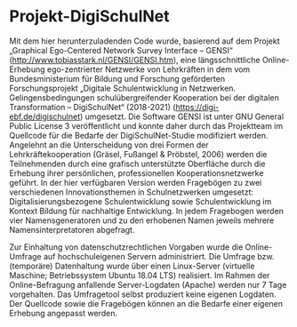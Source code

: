 # Projekt-DigiSchulNet

Mit dem hier herunterzuladenden Code wurde, basierend auf dem Projekt „Graphical Ego-Centered 
Network Survey Interface – GENSI“ (http://www.tobiasstark.nl/GENSI/GENSI.htm), eine 
längsschnittliche Online-Erhebung ego-zentrierter Netzwerke von Lehrkräften in dem vom 
Bundesministerium für Bildung und Forschung geförderten Forschungsprojekt „Digitale 
Schulentwicklung in Netzwerken. Gelingensbedingungen schulübergreifender Kooperation bei der 
digitalen Transformation – DigiSchulNet“ (2018-2021) (https://digi-ebf.de/digischulnet) umgesetzt. 
Die Software GENSI ist unter GNU General Public License 3 veröffentlicht und konnte daher durch das 
Projektteam im Quellcode für die Bedarfe der DigiSchulNet-Studie modifiziert werden. Angelehnt an 
die Unterscheidung von drei Formen der Lehrkräftekooperation (Gräsel, Fußangel & Pröbstel, 2006) 
werden die Teilnehmenden durch eine grafisch unterstützte Oberfläche durch die Erhebung ihrer 
persönlichen, professionellen Kooperationsnetzwerke geführt. In der hier verfügbaren Version 
werden Fragebögen zu zwei verschiedenen Innovationsthemen in Schulnetzwerken umgesetzt: 
Digitalisierungsbezogene Schulentwicklung sowie Schulentwicklung im Kontext Bildung für 
nachhaltige Entwicklung. In jedem Fragebogen werden vier Namensgeneratoren und zu den 
erhobenen Namen jeweils mehrere Namensinterpretatoren abgefragt.

Zur Einhaltung von datenschutzrechtlichen Vorgaben wurde die Online-Umfrage auf 
hochschuleigenen Servern administriert. Die Umfrage bzw. (temporäre) Datenhaltung wurde über 
einen Linux-Server (virtuelle Maschine; Betriebssystem Ubuntu 18.04 LTS) realisiert. Im Rahmen der 
Online-Befragung anfallende Server-Logdaten (Apache) werden nur 7 Tage vorgehalten. Das 
Umfragetool selbst produziert keine eigenen Logdaten. Der Quellcode sowie die Fragebögen können 
an die Bedarfe einer eigenen Erhebung angepasst werden. 
